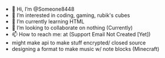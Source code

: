 - 👋 Hi, I’m @Someone8448
- 👀 I’m interested in coding, gaming, rubik's cubes
- 🌱 I’m currently learning HTML
- 💞️ I’m looking to collaborate on nothing (Currently)
- 📫 How to reach me: at (Support Email Not Created [Yet])
- might make api to make stuff encrypted/ closed source
- designing a format to make music w/ note blocks (Minecraft)

<!---
Someone8448/Someone8448 is a ✨ special ✨ repository because its `README.md` (this file) appears on your GitHub profile.
You can click the Preview link to take a look at your changes.
--->
